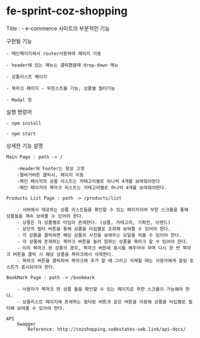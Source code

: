 # fe-sprint-coz-shopping
Title : 
    - e-commerce 사이트의 부분적인 기능

구현될 기능 
    
    - 메인페이지에서 router사용하여 페이지 이동
    
    - header에 있는 메뉴는 클릭했을때 drop-down 메뉴
    
    - 상품리스트 페이지 
    
    - 북마크 페이지 - 무한스트롤 기능, 상품별 필터기능 

    - Modal 창

실행 명렁어

    - npm install 

    - npm start

상세한 기능 설명

    Main Page : path -> /
    
        -Header와 Footer는 항상 고정
        -햄버거버튼 클릭시, 페이지 이동
        -메인 페이지의 상품 리스트는 카테고리별로 하나씩 4개를 보여줘야한다
        -메인 페이지의 북마크 리스트는 카테고리별로 하나씩 4개를 보여줘야한다.

    Products List Page : path -> /products/list
    
        - 서버에서 제공하는 상품 리스트들을 확인할 수 있는 페이지이며 무한 스크롤을 통해 상품들을 계속 보여줄 수 있어야 한다.
        - 상품은 각 상품별로 타입이 존재한다. (상품, 카테고리, 기획전, 브랜드)
        - 상단의 필터 버튼을 통해 상품을 타입별로 조회해 보여줄 수 있어야 한다.
        - 각 상품을 클릭하면 해당 상품의 사진을 보여주는 모달을 띄울 수 있어야 한다.
        - 각 상품에 존재하는 북마크 버튼을 눌러 원하는 상품을 북마크 할 수 있어야 한다.
        - 이미 북마크 된 상품의 경우, 북마크 버튼에 표시를 해주어야 하며 다시 한 번 북마크 버튼을 클릭 시 해당 상품을 북마크에서 삭제한다.
        - 북마크 버튼을 클릭하여 북마크에 추가 할 때 그리고 삭제할 때는 사용자에게 알림 토스트가 표시되어야 한다.

    BookMark Page : path -> /bookmark

        - 사용자가 북마크 한 상품 들을 확인할 수 있는 페이지로 무한 스크롤이 가능해야 한다.
        - 상품리스트 페이지에 존재하는 필터링 버튼과 같은 버튼을 이용해 상품을 타입별로 필터해 보여줄 수 있어야 한다.

    API 
        Swagger
            Reference: http://cozshopping.codestates-seb.link/api-docs/ 
